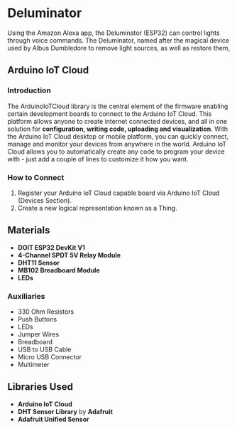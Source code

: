 # Deluminator
Using the Amazon Alexa app, the Deluminator (ESP32) can control lights through voice commands. 
The Deluminator, named after the magical device used by Albus Dumbledore to remove light sources, as well as restore them, 

## Arduino IoT Cloud

### Introduction
The ArduinoIoTCloud library is the central element of the firmware enabling certain development boards to connect to the Arduino IoT Cloud. This platform allows anyone to create internet connected devices, and all in one solution for **configuration, writing code, uploading and visualization**.
With the Arduino IoT Cloud desktop or mobile platform, you can quickly connect, manage and monitor your devices from anywhere in the world.
Arduino IoT Cloud allows you to automatically create any code to program your device with - just add a couple of lines to customize it how you want.

### How to Connect
1. Register your Arduino IoT Cloud capable board via Arduino IoT Cloud (Devices Section).
2. Create a new logical representation known as a Thing.


## Materials

* **DOIT ESP32 DevKit V1**
* **4-Channel SPDT 5V Relay Module**
* **DHT11 Sensor**
* **MB102 Breadboard Module**
* **LEDs**

### Auxiliaries
* 330 Ohm Resistors
* Push Buttons
* LEDs
* Jumper Wires
* Breadboard
* USB to USB Cable
* Micro USB Connector
* Multimeter

## Libraries Used
* **Arduino IoT Cloud**
* **DHT Sensor Library** by **Adafruit**
* **Adafruit Unified Sensor**
